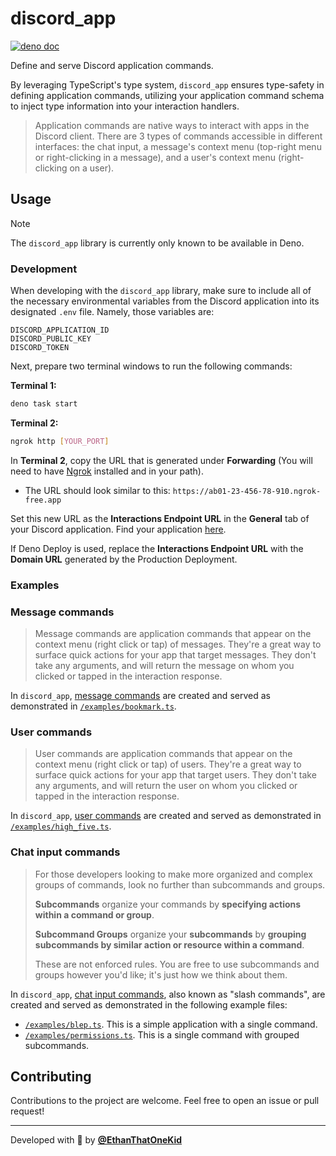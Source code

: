 # discord_app

[![deno doc](https://doc.deno.land/badge.svg)](https://deno.land/x/discord_app)

Define and serve Discord application commands.

By leveraging TypeScript's type system, `discord_app` ensures type-safety in
defining application commands, utilizing your application command schema to
inject type information into your interaction handlers.

> Application commands are native ways to interact with apps in the Discord
> client. There are 3 types of commands accessible in different interfaces: the
> chat input, a message's context menu (top-right menu or right-clicking in a
> message), and a user's context menu (right-clicking on a user).

## Usage

> [!NOTE]
>
> The `discord_app` library is currently only known to be available in Deno.

### Development

When developing with the `discord_app` library, make sure to include all of the 
necessary environmental variables from the Discord application into its designated 
`.env` file. Namely, those variables are:

```
DISCORD_APPLICATION_ID
DISCORD_PUBLIC_KEY
DISCORD_TOKEN
```

Next, prepare two terminal windows to run the following commands:

**Terminal 1:**

```bash
deno task start
```

**Terminal 2:**

```bash
ngrok http [YOUR_PORT]
```

In **Terminal 2**, copy the URL that is generated under **Forwarding** 
(You will need to have [Ngrok](https://ngrok.com/) installed and in your path).

- The URL should look similar to this:
  `https://ab01-23-456-78-910.ngrok-free.app`

Set this new URL as the **Interactions Endpoint URL** in the **General** tab of
your Discord application. Find your application
[here](https://discord.com/developers/applications).

If Deno Deploy is used, replace the **Interactions Endpoint URL** with the 
**Domain URL** generated by the Production Deployment.

### Examples

<!-- Examples are located in the generated library documentation. -->

### Message commands

> Message commands are application commands that appear on the context menu
> (right click or tap) of messages. They're a great way to surface quick actions
> for your app that target messages. They don't take any arguments, and will
> return the message on whom you clicked or tapped in the interaction response.

In `discord_app`,
[message commands](https://discord.com/developers/docs/interactions/application-commands#message-commands)
are created and served as demonstrated in
[`/examples/bookmark.ts`](./examples/bookmark.ts).

### User commands

> User commands are application commands that appear on the context menu (right
> click or tap) of users. They're a great way to surface quick actions for your
> app that target users. They don't take any arguments, and will return the user
> on whom you clicked or tapped in the interaction response.

In `discord_app`,
[user commands](https://discord.com/developers/docs/interactions/application-commands#user-commands)
are created and served as demonstrated in
[`/examples/high_five.ts`](./examples/high_five.ts).

### Chat input commands

> For those developers looking to make more organized and complex groups of
> commands, look no further than subcommands and groups.
>
> **Subcommands** organize your commands by **specifying actions within a
> command or group**.
>
> **Subcommand Groups** organize your **subcommands** by **grouping subcommands
> by similar action or resource within a command**.
>
> These are not enforced rules. You are free to use subcommands and groups
> however you'd like; it's just how we think about them.

In `discord_app`,
[chat input commands](https://discord.com/developers/docs/interactions/application-commands#slash-commands),
also known as "slash commands", are created and served as demonstrated in the
following example files:

- [`/examples/blep.ts`](./examples/blep.ts). This is a simple application with a
  single command.
- [`/examples/permissions.ts`](./examples/permissions.ts). This is a single
  command with grouped subcommands.

## Contributing

Contributions to the project are welcome. Feel free to open an issue or pull
request!

---

Developed with 💜 by [**@EthanThatOneKid**](https://etok.codes/)
